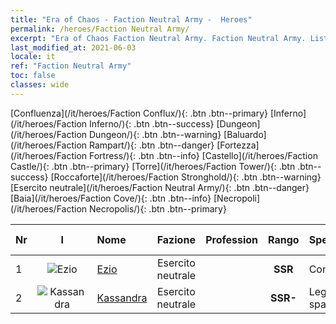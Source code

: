 ```yaml
---
title: "Era of Chaos - Faction Neutral Army -  Heroes"
permalink: /heroes/Faction Neutral Army/
excerpt: "Era of Chaos Faction Neutral Army. Faction Neutral Army. List of Faction  in Era of Chaos"
last_modified_at: 2021-06-03
locale: it
ref: "Faction Neutral Army"
toc: false
classes: wide
---
```

 [Confluenza](/it/heroes/Faction Conflux/){: .btn .btn--primary} [Inferno](/it/heroes/Faction Inferno/){: .btn .btn--success} [Dungeon](/it/heroes/Faction Dungeon/){: .btn .btn--warning} [Baluardo](/it/heroes/Faction Rampart/){: .btn .btn--danger} [Fortezza](/it/heroes/Faction Fortress/){: .btn .btn--info} [Castello](/it/heroes/Faction Castle/){: .btn .btn--primary} [Torre](/it/heroes/Faction Tower/){: .btn .btn--success} [Roccaforte](/it/heroes/Faction Stronghold/){: .btn .btn--warning} [Esercito neutrale](/it/heroes/Faction Neutral Army/){: .btn .btn--danger} [Baia](/it/heroes/Faction Cove/){: .btn .btn--info} [Necropoli](/it/heroes/Faction Necropolis/){: .btn .btn--primary} 

  | Nr |  I |    Nome    |  Fazione  |  Profession   |  Rango  |    Specialty     | User Rate  | 
  |:---|:--:|:-----------|:-------:|:-------------:|:------:|:-----------------|:----:|
  | 1 | ![Ezio](/images/h/h_Ezio.jpg) | [Ezio](/it/heroes/Ezio/) | Esercito neutrale |  | **SSR** |  Confraternita | R+ |
  | 2 | ![Kassandra](/images/h/h_kashandela.jpg) | [Kassandra](/it/heroes/Kassandra/) | Esercito neutrale |  | **SSR-** |  Legione spartana | R |
